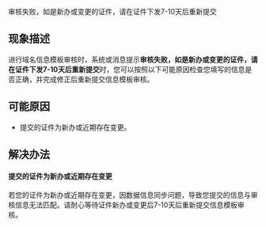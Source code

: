 ﻿审核失败，如是新办或变更的证件，请在证件下发7-10天后重新提交

## 现象描述
进行域名信息模板审核时，系统或消息提示**审核失败，如是新办或变更的证件，请在证件下发7-10天后重新提交**时，您可以按照以下可能原因检查您填写的信息是否正确，并完成修正后重新提交信息模板审核。

## 可能原因
- 提交的证件为新办或近期存在变更。



## 解决办法
#### 提交的证件为新办或近期存在变更
若您的证件为新办或近期存在变更，因数据信息同步问题，导致您提交的信息与审核信息无法匹配。请耐心等待证件新办或变更后7-10天后重新提交信息模板审核。



